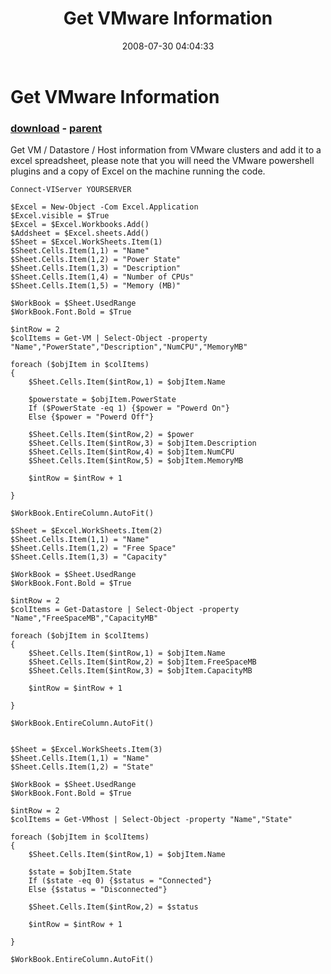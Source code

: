 ﻿---
pid:            489
poster:         alanrenouf
title:          Get VMware Information
date:           2008-07-30 04:04:33
format:         posh
parent:         476
parent:         476

---

# Get VMware Information

### [download](489.ps1) - [parent](476.md)

Get VM / Datastore / Host information from VMware clusters and add it to a excel spreadsheet, please note that you will need the VMware powershell plugins and a copy of Excel on the machine running the code.


```posh
Connect-VIServer YOURSERVER

$Excel = New-Object -Com Excel.Application
$Excel.visible = $True
$Excel = $Excel.Workbooks.Add()
$Addsheet = $Excel.sheets.Add()
$Sheet = $Excel.WorkSheets.Item(1)
$Sheet.Cells.Item(1,1) = "Name"
$Sheet.Cells.Item(1,2) = "Power State"
$Sheet.Cells.Item(1,3) = "Description"
$Sheet.Cells.Item(1,4) = "Number of CPUs"
$Sheet.Cells.Item(1,5) = "Memory (MB)"

$WorkBook = $Sheet.UsedRange
$WorkBook.Font.Bold = $True

$intRow = 2
$colItems = Get-VM | Select-Object -property "Name","PowerState","Description","NumCPU","MemoryMB" 

foreach ($objItem in $colItems) 
{
    $Sheet.Cells.Item($intRow,1) = $objItem.Name
			
    $powerstate = $objItem.PowerState
    If ($PowerState -eq 1) {$power = "Powerd On"}
    Else {$power = "Powerd Off"}
		
    $Sheet.Cells.Item($intRow,2) = $power
    $Sheet.Cells.Item($intRow,3) = $objItem.Description
    $Sheet.Cells.Item($intRow,4) = $objItem.NumCPU
    $Sheet.Cells.Item($intRow,5) = $objItem.MemoryMB
    
    $intRow = $intRow + 1

}

$WorkBook.EntireColumn.AutoFit()

$Sheet = $Excel.WorkSheets.Item(2)
$Sheet.Cells.Item(1,1) = "Name"
$Sheet.Cells.Item(1,2) = "Free Space"
$Sheet.Cells.Item(1,3) = "Capacity"

$WorkBook = $Sheet.UsedRange
$WorkBook.Font.Bold = $True

$intRow = 2
$colItems = Get-Datastore | Select-Object -property "Name","FreeSpaceMB","CapacityMB"

foreach ($objItem in $colItems) 
{
    $Sheet.Cells.Item($intRow,1) = $objItem.Name
    $Sheet.Cells.Item($intRow,2) = $objItem.FreeSpaceMB
    $Sheet.Cells.Item($intRow,3) = $objItem.CapacityMB
    
    $intRow = $intRow + 1

}

$WorkBook.EntireColumn.AutoFit()


$Sheet = $Excel.WorkSheets.Item(3)
$Sheet.Cells.Item(1,1) = "Name"
$Sheet.Cells.Item(1,2) = "State"

$WorkBook = $Sheet.UsedRange
$WorkBook.Font.Bold = $True

$intRow = 2
$colItems = Get-VMhost | Select-Object -property "Name","State" 

foreach ($objItem in $colItems) 
{
    $Sheet.Cells.Item($intRow,1) = $objItem.Name		
	
    $state = $objItem.State
    If ($state -eq 0) {$status = "Connected"}
    Else {$status = "Disconnected"}
		
    $Sheet.Cells.Item($intRow,2) = $status

    $intRow = $intRow + 1

}

$WorkBook.EntireColumn.AutoFit()
```
